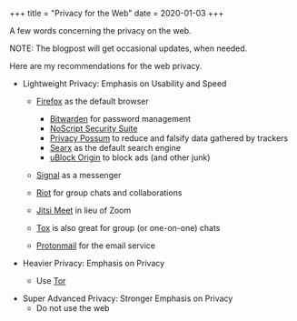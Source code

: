 +++
title = "Privacy for the Web"
date = 2020-01-03
+++

A few words concerning the privacy on the web.

NOTE: The blogpost will get occasional updates, when needed.

Here are my recommendations for the web privacy.

- Lightweight Privacy: Emphasis on Usability and Speed

  - [Firefox](https://www.mozilla.org/en-US/firefox/new/) as the default browser

    - [Bitwarden](https://addons.mozilla.org/en-US/firefox/addon/bitwarden-password-manager/) for password management
    - [NoScript Security Suite](https://addons.mozilla.org/en-US/firefox/addon/noscript/)
    - [Privacy Possum](https://addons.mozilla.org/en-US/firefox/addon/privacy-possum/) to reduce and falsify data gathered by trackers
    - [Searx](https://searx.me/) as the default search engine
    - [uBlock Origin](https://addons.mozilla.org/en-US/firefox/addon/ublock-origin/) to block ads (and other junk)

  - [Signal](https://signal.org/) as a messenger
  - [Riot](https://about.riot.im/) for group chats and collaborations
  - [Jitsi Meet](https://jitsi.org/jitsi-meet/) in lieu of Zoom
  - [Tox](https://tox.chat/) is also great for group (or one-on-one) chats
  - [Protonmail](https://protonmail.com/) for the email service

- Heavier Privacy: Emphasis on Privacy
  - Use [Tor](https://www.torproject.org/)

* Super Advanced Privacy: Stronger Emphasis on Privacy
  - Do not use the web
